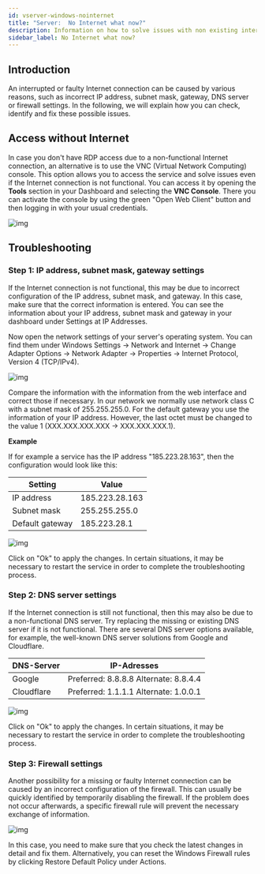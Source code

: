 ```yaml
---
id: vserver-windows-nointernet
title: "Server:  No Internet what now?"
description: Information on how to solve issues with non existing internet connection on windows vRootserver from ZAP-Hosting does not show Internet access - ZAP-Hosting.com documentation
sidebar_label: No Internet what now?
---
```




## Introduction

An interrupted or faulty Internet connection can be caused by various reasons, such as incorrect IP address, subnet mask, gateway, DNS server or firewall settings. In the following, we will explain how you can check, identify and fix these possible issues.



## Access without Internet

In case you don't have RDP access due to a non-functional Internet connection, an alternative is to use the VNC (Virtual Network Computing) console. This option allows you to access the service and solve issues even if the Internet connection is not functional. You can access it by opening the **Tools** section in your Dashboard and selecting the **VNC Console**. There you can activate the console by using the green "Open Web Client" button and then logging in with your usual credentials.

![img](https://screensaver01.zap-hosting.com/index.php/s/y3S4Gw7scwZnHwy/preview)



## Troubleshooting

### Step 1: IP address, subnet mask, gateway settings

If the Internet connection is not functional, this may be due to incorrect configuration of the IP address, subnet mask, and gateway. In this case, make sure that the correct information is entered. You can see the information about your IP address, subnet mask and gateway in your dashboard under Settings at IP Addresses. 

Now open the network settings of your server's operating system. You can find them under Windows Settings -> Network and Internet -> Change Adapter Options -> Network Adapter -> Properties -> Internet Protocol, Version 4 (TCP/IPv4).

![img](https://screensaver01.zap-hosting.com/index.php/s/xYSSa2txkRkM4bx/preview)



Compare the information with the information from the web interface and correct those if necessary. In our network we normally use network class C with a subnet mask of 255.255.255.0. For the default gateway you use the information of your IP address. However, the last octet must be changed to the value 1 (XXX.XXX.XXX.XXX -> XXX.XXX.XXX.1).



**Example**

If for example a service has the IP address "185.223.28.163", then the configuration would look like this: 

| Setting         | Value          |
| --------------- | -------------- |
| IP address      | 185.223.28.163 |
| Subnet mask     | 255.255.255.0  |
| Default gateway | 185.223.28.1   |



![img](https://screensaver01.zap-hosting.com/index.php/s/PTjQZc5gqP2okAC/preview)



Click on "Ok" to apply the changes. In certain situations, it may be necessary to restart the service in order to complete the troubleshooting process.



### Step 2: DNS server settings

If the Internet connection is still not functional, then this may also be due to a non-functional DNS server. Try replacing the missing or existing DNS server if it is not functional. There are several DNS server options available, for example, the well-known DNS server solutions from Google and Cloudflare.

| DNS-Server | IP-Adresses                                 |
| ---------- | ------------------------------------------- |
| Google     | Preferred: 8.8.8.8 Alternate: 8.8.4.4<br /> |
| Cloudflare | Preferred: 1.1.1.1 Alternate: 1.0.0.1<br /> |

![img](https://screensaver01.zap-hosting.com/index.php/s/oqcR5BHBKLa3ink/preview)



Click on "Ok" to apply the changes. In certain situations, it may be necessary to restart the service in order to complete the troubleshooting process.



### Step 3: Firewall settings

Another possibility for a missing or faulty Internet connection can be caused by an incorrect configuration of the firewall. This can usually be quickly identified by temporarily disabling the firewall. If the problem does not occur afterwards, a specific firewall rule will prevent the necessary exchange of information. 

![img](https://screensaver01.zap-hosting.com/index.php/s/zpfaByLkxPj8XtH/preview)

In this case, you need to make sure that you check the latest changes in detail and fix them. Alternatively, you can reset the Windows Firewall rules by clicking Restore Default Policy under Actions.



